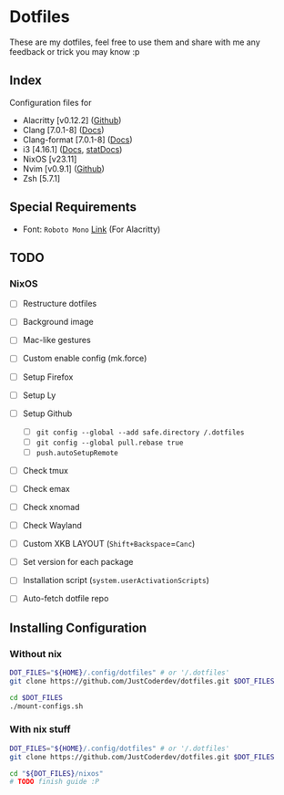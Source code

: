 # Dotfiles
These are my dotfiles, feel free to use them and
share with me any feedback or trick you may know :p

## Index

Configuration files for
- Alacritty \[v0.12.2\] ([Github](https://github.com/alacritty))
- Clang \[7.0.1-8\] ([Docs](https://clangd.llvm.org/config.html))
- Clang-format \[7.0.1-8\] ([Docs](https://releases.llvm.org/7.0.0/tools/clang/docs/ClangFormatStyleOptions.html))
- i3 \[4.16.1\] ([Docs](https://i3wm.org/docs/userguide.html), [statDocs](https://i3wm.org/docs/i3status.html))
- NixOS \[v23.11\]
- Nvim \[v0.9.1\] ([Github](https://github.com/neovim))
- Zsh \[5.7.1\]

## Special Requirements
- Font: `Roboto Mono` [Link](https://github.com/googlefonts/RobotoMono.git) (For Alacritty)

## TODO

### NixOS

- [ ] Restructure dotfiles
- [ ] Background image
- [ ] Mac-like gestures
- [ ] Custom enable config (mk.force)

- [ ] Setup Firefox
- [ ] Setup Ly
- [ ] Setup Github
	- [ ] `git config --global --add safe.directory /.dotfiles`
	- [ ] `git config --global pull.rebase true`
	- [ ] `push.autoSetupRemote`

- [ ] Check tmux
- [ ] Check emax
- [ ] Check xnomad
- [ ] Check Wayland

- [ ] Custom XKB LAYOUT (`Shift+Backspace`=`Canc`)

- [ ] Set version for each package
- [ ] Installation script (`system.userActivationScripts`)
- [ ] Auto-fetch dotfile repo


## Installing Configuration

### Without nix

```bash
DOT_FILES="${HOME}/.config/dotfiles" # or '/.dotfiles'
git clone https://github.com/JustCoderdev/dotfiles.git $DOT_FILES

cd $DOT_FILES
./mount-configs.sh
```

### With nix stuff

```bash
DOT_FILES="${HOME}/.config/dotfiles" # or '/.dotfiles'
git clone https://github.com/JustCoderdev/dotfiles.git $DOT_FILES

cd "${DOT_FILES}/nixos"
# TODO finish guide :P
```
